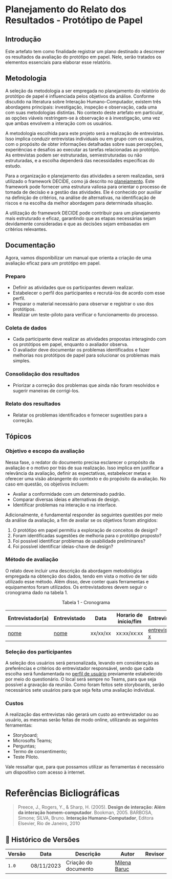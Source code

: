 # Planejamento do Relato dos Resultados - Protótipo de Papel

## Introdução

Este artefato tem como finalidade registrar um plano destinado a descrever os resultados da avaliação do protótipo em papel. Nele, serão tratados os elementos essenciais para elaborar esse relatório.

## Metodologia 

A seleção da metodologia a ser empregada no planejamento do relatório do protótipo de papel é influenciada pelos objetivos da análise. Conforme discutido na literatura sobre Interação Humano-Computador, existem três abordagens principais: investigação, inspeção e observação, cada uma com suas metodologias distintas. No contexto deste artefato em particular, as opções viáveis restringem-se à observação e à investigação, uma vez que ambas envolvem a interação com os usuários.

A metodologia escolhida para este projeto será a realização de entrevistas. Isso implica conduzir entrevistas individuais ou em grupo com os usuários, com o propósito de obter informações detalhadas sobre suas percepções, experiências e desafios ao executar as tarefas relacionadas ao protótipo. As entrevistas podem ser estruturadas, semiestruturadas ou não estruturadas, e a escolha dependerá das necessidades específicas do estudo.

Para a organização e planejamento das atividades a serem realizadas, será utilizado o framework DECIDE, como já descrito no [planejamento](./planejamento.md). Este framework pode fornecer uma estrutura valiosa para orientar o processo de tomada de decisão e a gestão das atividades. Ele é conhecido por auxiliar na definição de critérios, na análise de alternativas, na identificação de riscos e na escolha da melhor abordagem para determinada situação.

A utilização do framework DECIDE pode contribuir para um planejamento mais estruturado e eficaz, garantindo que as etapas necessárias sejam devidamente consideradas e que as decisões sejam embasadas em critérios relevantes.

## Documentação

Agora, vamos disponibilizar um manual que orienta a criação de uma avaliação eficaz para um protótipo em papel.

### Preparo

- Definir as atividades que os participantes devem realizar.
- Estabelecer o perfil dos participantes e recrutá-los de acordo com esse perfil.
- Preparar o material necessário para observar e registrar o uso dos protótipos.
- Realizar um teste-piloto para verificar o funcionamento do processo.

### Coleta de dados

- Cada participante deve realizar as atividades propostas interagindo com os protótipos em papel, enquanto o avaliador observa.
- O avaliador deve documentar os problemas identificados e fazer melhorias nos protótipos de papel para solucionar os problemas mais simples.

### Consolidação dos resultados

- Priorizar a correção dos problemas que ainda não foram resolvidos e sugerir maneiras de corrigi-los.

### Relato dos resultados

- Relatar os problemas identificados e fornecer sugestões para a correção.

## Tópicos

### Objetivo e escopo da avaliação

Nessa fase, o redator do documento precisa esclarecer o propósito da avaliação e o motivo por trás de sua realização. Isso implica em justificar a relevância da avaliação, definir as expectativas, estabelecer metas e oferecer uma visão abrangente do contexto e do propósito da avaliação. No caso em questão, os objetivos incluem:

- Avaliar a conformidade com um determinado padrão.
- Comparar diversas ideias e alternativas de design.
- Identificar problemas na interação e na interface.

Adicionalmente, é fundamental responder às seguintes questões por meio da análise da avaliação, a fim de avaliar se os objetivos foram atingidos:

1. O protótipo em papel permitiu a exploração de conceitos de design?
2. Foram identificadas sugestões de melhoria para o protótipo proposto?
3. Foi possível identificar problemas de usabilidade preliminares?
4. Foi possível identificar ideias-chave de design?

### Método de avaliação

O relato deve incluir uma descrição da abordagem metodológica empregada na obtenção dos dados, tendo em vista o motivo de ter sido utilizado esse método. Além disso, deve conter quais ferramentas e equipamentos foram utilizados. Os entrevistadores devem seguir o cronograma dado na tabela 1. 

<center>

Tabela 1 - Cronograma 

| **Entrevistador(a)** | **Entrevistado** | **Data** | **Horario de início/fim** | **Entrevista** |
| -------------------- | ---------------- | -------- | ------------------------- | -------------- |
| [nome](github) | [nome](github) | xx/xx/xx | xx:xx/xx:xx | [entrevista x](youtube) |

</center>

### Seleção dos participantes

A seleção dos usuários será personalizada, levando em consideração as preferências e critérios do entrevistador responsável, sendo que cada escolha será fundamentada no [perfil de usuário](../elicitacao/PerfilUsuario.md) previamente estabelecido por meio do questionário. O local será sempre no Teams, para que seja possível a gravação da reunião. Como foram feitos sete storyboards, serão necessários sete usuários para que seja feita uma avaliação individual.

### Custos

A realização das entrevistas não gerará um custo ao entrevistador ou ao usuário, as mesmas serão feitas de modo online, utilizando as seguintes ferramentas:

- Storyboard;
- Microsofts Teams;
- Perguntas;
- Termo de consentimento;
- Teste Piloto.

Vale ressaltar que, para que possamos utilizar as ferramentas é necessário um dispositivo com acesso à internet.

# Referências Bicliográficas

> Preece, J., Rogers, Y., & Sharp, H. (2005). **Design de interação: Além da interação homem-computador**. Bookman, 2005.
> BARBOSA, Simone; SILVA, Bruno. **Interação Humano-Computador**, Editora Elsevier, Rio de Janeiro, 2010

## 📑 Histórico de Versões
| **Versão**   |   **Data**   | **Descrição** | **Autor** | **Revisor** |
|--------|---------|-----------|--------|---------|
|`1.0`| 08/11/2023 | Criação do documento | [Milena Baruc](https://github.com/MilenaBaruc) | [](https://github.com/) |